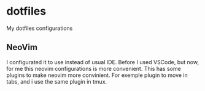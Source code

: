 # dotfiles
My dotfiles configurations

## NeoVim
I configurated it to use instead of usual IDE. Before I used VSCode, but now, for me this neovim configurations is more convenient.
This has some plugins to make neovim more convinient. For exemple plugin to move in tabs, and i use the same plugin in tmux.
